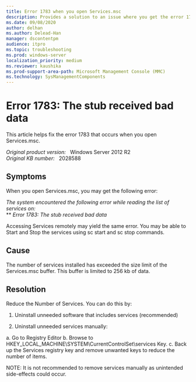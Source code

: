 ```yaml
---
title: Error 1783 when you open Services.msc
description: Provides a solution to an issue where you get the error 1783 when you open Services.msc. 
ms.date: 09/08/2020
author: delhan
ms.author: Delead-Han
manager: dscontentpm
audience: itpro
ms.topic: troubleshooting
ms.prod: windows-server
localization_priority: medium
ms.reviewer: kaushika
ms.prod-support-area-path: Microsoft Management Console (MMC)
ms.technology: SysManagementComponents
---
```

# Error 1783: The stub received bad data

This article helps fix the error 1783 that occurs when you open Services.msc.

_Original product version:_ &nbsp; Windows Server 2012 R2  
_Original KB number:_ &nbsp; 2028588

## Symptoms

When you open Services.msc, you may get the following error: 

*The system encountered the following error while reading the list of services on:*  
** *Error 1783: The stub received bad data*  

Accessing Services remotely may yield the same error. You may be able to Start and Stop the services using sc start and sc stop commands.

## Cause

The number of services installed has exceeded the size limit of the Services.msc buffer. This buffer is limited to 256 kb of data.

## Resolution

Reduce the Number of Services. You can do this by:

1. Uninstall unneeded software that includes services (recommended)

2. Uninstall unneeded services manually:

a. Go to Registry Editor 
 b. Browse to HKEY_LOCAL_MACHINE\SYSTEM\CurrentControlSet\services Key.
 c. Back up the Services registry key and remove unwanted keys to reduce the number of items.

NOTE: It is not recommended to remove services manually as unintended side-effects could occur.
